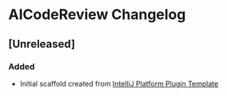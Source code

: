 <!-- Keep a Changelog guide -> https://keepachangelog.com -->

# AICodeReview Changelog

## [Unreleased]
### Added
- Initial scaffold created from [IntelliJ Platform Plugin Template](https://github.com/JetBrains/intellij-platform-plugin-template)

